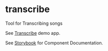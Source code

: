 # transcribe

Tool for Transcribing songs

See [Transcribe](https://tscz.github.com/transcribe) demo app.

See [Storybook](https://transcribe-storybook.herokuapp.com) for Component Documentation.